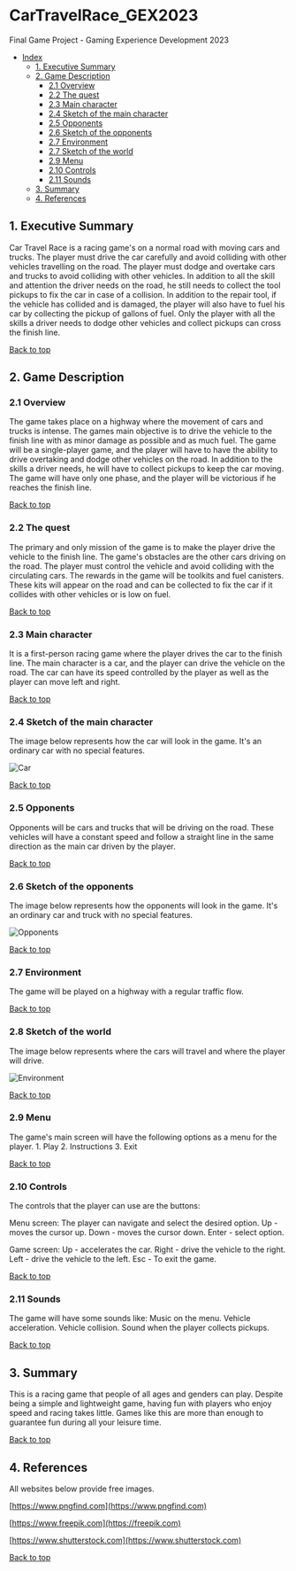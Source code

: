 # CarTravelRace_GEX2023
Final Game Project - Gaming Experience Development 2023

- [Index](#cartravelrace_gex2023)
  - [1. Executive Summary](#1-Executive-Summary)
  - [2. Game Description](#2-Game-Description)
    - [2.1  Overview](#21-Overview)
    - [2.2  The quest](#22-The-Quest)
    - [2.3  Main character](#23-Main-Character)
    - [2.4  Sketch of the main character](#24-Sketch-of-the-main-character)
    - [2.5  Opponents](#25-Opponents)
    - [2.6  Sketch of the opponents](#26-Sketch-of-the-opponents)
    - [2.7  Environment](#27-Environment)
    - [2.7  Sketch of the world](#28-Sketch-of-the-world)
    - [2.9  Menu](#29-Menu)
    - [2.10 Controls](#210-controls)
    - [2.11 Sounds](#211-sounds)
  - [3. Summary](#3-summary)
  - [4. References](#4-references)

## 1. Executive Summary

Car Travel Race is a racing game's on a normal road with moving cars and trucks. The player must drive the car carefully and avoid colliding with other vehicles travelling on the road. The player must dodge and overtake cars and trucks to avoid colliding with other vehicles.
In addition to all the skill and attention the driver needs on the road, he still needs to collect the tool pickups to fix the car in case of a collision. In addition to the repair tool, if the vehicle has collided and is damaged, the player will also have to fuel his car by collecting the pickup of gallons of fuel. Only the player with all the skills a driver needs to dodge other vehicles and collect pickups can cross the finish line.

[Back to top](#cartravelrace_gex2023)

## 2. Game Description
### 2.1 Overview
The game takes place on a highway where the movement of cars and trucks is intense. The games  main objective is to drive the vehicle to the finish line with as minor damage as possible and as much fuel. The game will be a single-player game, and the player will have to have the ability to drive overtaking and dodge other vehicles on the road. In addition to the skills a driver needs, he will have to collect pickups to keep the car moving. The game will have only one phase, and the player will be victorious if he reaches the finish line.

[Back to top](#cartravelrace_gex2023)

### 2.2 The quest
The primary and only mission of the game is to make the player drive the vehicle to the finish line. The game's obstacles are the other cars driving on the road. The player must control the vehicle and avoid colliding with the circulating cars. The rewards in the game will be toolkits and fuel canisters. These kits will appear on the road and can be collected to fix the car if it collides with other vehicles or is low on fuel.

[Back to top](#cartravelrace_gex2023)

### 2.3 Main character
It is a first-person racing game where the player drives the car to the finish line. The main character is a car, and the player can drive the vehicle on the road. The car can have its speed controlled by the player as well as the player can move left and right.

[Back to top](#cartravelrace_gex2023)

### 2.4 Sketch of the main character
The image below represents how the car will look in the game. It's an ordinary car with no special features.

![Car](/assets/images/car.jpg)

[Back to top](#cartravelrace_gex2023)

### 2.5 Opponents
Opponents will be cars and trucks that will be driving on the road. These vehicles will have a constant speed and follow a straight line in the same direction as the main car driven by the player.

[Back to top](#cartravelrace_gex2023)

### 2.6 Sketch of the opponents
The image below represents how the opponents will look in the game. It's an ordinary car and truck with no special features.

![Opponents](/assets/images/vehicles.png)

[Back to top](#cartravelrace_gex2023)

### 2.7 Environment
The game will be played on a highway with a regular traffic flow.

[Back to top](#cartravelrace_gex2023)

### 2.8 Sketch of the world
The image below represents where the cars will travel and where the player will drive.

![Environment](/assets/images/road.jpg)

[Back to top](#cartravelrace_gex2023)

### 2.9 Menu
The game's main screen will have the following options as a menu for the player.
      1. Play
      2. Instructions
      3. Exit

[Back to top](#cartravelrace_gex2023)

### 2.10 Controls
The controls that the player can use are the buttons:

Menu screen: The player can navigate and select the desired option.
Up - moves the cursor up.
Down - moves the cursor down.
Enter - select option.

Game screen:
Up - accelerates the car.
Right - drive the vehicle to the right.
Left - drive the vehicle to the left.
Esc - To exit the game.

[Back to top](#cartravelrace_gex2023)

### 2.11 Sounds
The game will have some sounds like:
Music on the menu.
Vehicle acceleration.
Vehicle collision.
Sound when the player collects pickups.

[Back to top](#cartravelrace_gex2023)

## 3. Summary
This is a racing game that people of all ages and genders can play. Despite being a simple and lightweight game, having fun with players who enjoy speed and racing takes little. Games like this are more than enough to guarantee fun during all your leisure time.

[Back to top](#cartravelrace_gex2023)

## 4. References
All websites below provide free images.

[https://www.pngfind.com](https://www.pngfind.com)

[https://www.freepik.com](https://freepik.com)

[https://www.shutterstock.com](https://www.shutterstock.com)

[Back to top](#cartravelrace_gex2023)